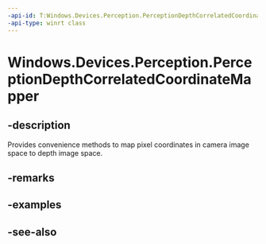 ----api-id: T:Windows.Devices.Perception.PerceptionDepthCorrelatedCoordinateMapper
-api-type: winrt class
---<!-- Class syntax.public class PerceptionDepthCorrelatedCoordinateMapper : Windows.Devices.Perception.IPerceptionDepthCorrelatedCoordinateMapper--># Windows.Devices.Perception.PerceptionDepthCorrelatedCoordinateMapper## -descriptionProvides convenience methods to map pixel coordinates in camera image space to depth image space.## -remarks## -examples## -see-also